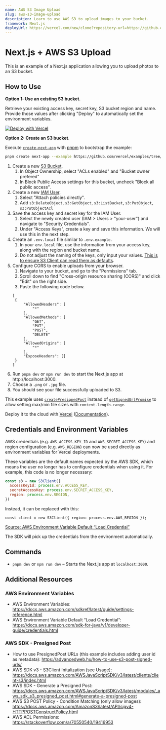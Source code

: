 ```yaml
---
name: AWS S3 Image Upload
slug: aws-s3-image-upload
description: Learn to use AWS S3 to upload images to your bucket.
framework: Next.js
deployUrl: https://vercel.com/new/clone?repository-url=https://github.com/vercel/examples/tree/main/solutions/aws-s3-image-upload&project-name=aws-s3-image-upload&repository-name=aws-s3-image-upload&env=AWS_ACCESS_KEY_ID,AWS_SECRET_ACCESS_KEY,AWS_REGION,AWS_BUCKET_NAME
---
```


# Next.js + AWS S3 Upload

This is an example of a Next.js application allowing you to upload photos to an S3 bucket.

## How to Use

**Option 1: Use an existing S3 bucket.**

Retrieve your existing access key, secret key, S3 bucket region and name. Provide those values after clicking "Deploy" to automatically set the environment variables.

[![Deploy with Vercel](https://vercel.com/button)](https://vercel.com/new/clone?repository-url=https://github.com/vercel/examples/tree/main/solutions/aws-s3-image-upload&project-name=aws-s3-image-upload&repository-name=aws-s3-image-upload&env=AWS_ACCESS_KEY_ID,AWS_SECRET_ACCESS_KEY,AWS_REGION,BUCKET_NAME)

**Option 2: Create an S3 bucket.**

Execute [`create-next-app`](https://github.com/vercel/next.js/tree/canary/packages/create-next-app) with [pnpm](https://pnpm.io/installation) to bootstrap the example:

```bash
pnpm create next-app --example https://github.com/vercel/examples/tree/main/solutions/aws-s3-image-upload
```

1. Create a new [S3 Bucket](https://console.aws.amazon.com/s3/).
   1. In Object Ownership, select "ACLs enabled" and "Bucket owner prefered"
   2. In Block Public Access settings for this bucket, uncheck "Block all public access".
1. Create a new [IAM User](https://aws.amazon.com/iam/).
   1. Select "Attach policies directly".
   2. Add `s3:DeleteObject`, `s3:GetObject`, `s3:ListBucket`, `s3:PutObject`, `s3:PutObjectAcl`
1. Save the access key and secret key for the IAM User.
   1. Select the newly created user (IAM > Users > "your-user") and navigate to "Security Credentials".
   2. Under "Access Keys", create a key and save this information. We will use this in the next step.
1. Create an `.env.local` file similar to `.env.example`.
   1. In your `env.local` file, use the information from your access key, along with the region and bucket name.
   1. Do not adjust the naming of the keys, only input your values. [This is to ensure S3 Client can read them as defaults](https://docs.aws.amazon.com/sdkref/latest/guide/settings-reference.html).
1. Configure CORS to enable uploads from your browser.
   1. Navigate to your bucket, and go to the "Permissions" tab.
   2. Scroll down to find "Cross-origin resource sharing (CORS)" and click "Edit" on the right side.
   3. Paste the following code below.
   ```
   [
    {
        "AllowedHeaders": [
            "*"
        ],
        "AllowedMethods": [
            "GET",
            "PUT",
            "POST",
            "DELETE"
        ],
        "AllowedOrigins": [
            "*"
        ],
        "ExposeHeaders": []
    }
   ]
   ```
1. Run `pnpm dev` or `npm run dev` to start the Next.js app at http://localhost:3000.
1. Choose a `.png` or `.jpg` file.
1. You should see your file successfully uploaded to S3.

This example uses [`createPresignedPost`](https://docs.aws.amazon.com/AWSJavaScriptSDK/latest/AWS/S3.html#createPresignedPost-property) instead of [`getSignedUrlPromise`](https://docs.aws.amazon.com/AWSJavaScriptSDK/latest/AWS/S3.html#getSignedUrlPromise-property) to allow setting max/min file sizes with `content-length-range`.

Deploy it to the cloud with [Vercel](https://vercel.com/new?utm_source=github&utm_medium=readme&utm_campaign=edge-middleware-eap) ([Documentation](https://nextjs.org/docs/deployment)).

## Credentials and Environment Variables

AWS credentials (e.g. `AWS_ACCESS_KEY_ID` and `AWS_SECRET_ACCESS_KEY`) and region configuration (e.g. `AWS_REGION`) can now be used directly as environment variables for Vercel deployments.

These variables are the default names expected by the AWS SDK, which means the user no longer has to configure credentials when using it. For example, this code is no longer necessary:

```js
const s3 = new S3Client({
  accessKeyId: process.env.ACCESS_KEY,
  secretAccessKey: process.env.SECRET_ACCESS_KEY,
  region: process.env.REGION,
})
```

Instead, it can be replaced with this:

```
const client = new S3Client({ region: process.env.AWS_REGION });
```

[Source: AWS Environment Variable Default “Load Credential”](https://docs.aws.amazon.com/sdk-for-java/v1/developer-guide/credentials.html)

The SDK will pick up the credentials from the environment automatically.

## Commands

- `pnpm dev` or `npm run dev` – Starts the Next.js app at `localhost:3000`.

## Additional Resources

### AWS Environment Variables

- AWS Environment Variables: https://docs.aws.amazon.com/sdkref/latest/guide/settings-reference.html
- AWS Environment Variable Default “Load Credential”: https://docs.aws.amazon.com/sdk-for-java/v1/developer-guide/credentials.html

### AWS SDK - Presigned Post

- How to use PresignedPost URLs (this example includes adding user id as metadata): https://advancedweb.hu/how-to-use-s3-post-signed-urls/
- AWS SDK v3 - S3Client Initalization (see Usage): https://docs.aws.amazon.com/AWSJavaScriptSDK/v3/latest/clients/client-s3/index.html
- AWS SDK - Generate a Presigned Post: https://docs.aws.amazon.com/AWSJavaScriptSDK/v3/latest/modules/_aws_sdk_s3_presigned_post.html#generate-a-presigned-post
- AWS S3 POST Policy - Condition Matching (only allow images): https://docs.aws.amazon.com/AmazonS3/latest/API/sigv4-HTTPPOSTConstructPolicy.html
- AWS ACL Permissions: https://stackoverflow.com/a/70550540/19416953
